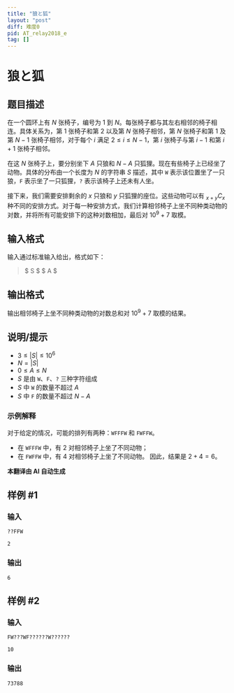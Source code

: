 ```yaml
---
title: "狼と狐"
layout: "post"
diff: 难度0
pid: AT_relay2018_e
tag: []
---
```


# 狼と狐

## 题目描述

在一个圆环上有 $N$ 张椅子，编号为 $1$ 到 $N$。每张椅子都与其左右相邻的椅子相连。具体关系为，第 $1$ 张椅子和第 $2$ 以及第 $N$ 张椅子相邻，第 $N$ 张椅子和第 $1$ 及第 $N-1$ 张椅子相邻，对于每个 $i$ 满足 $2 \le i \le N-1$，第 $i$ 张椅子与第 $i-1$ 和第 $i+1$ 张椅子相邻。

在这 $N$ 张椅子上，要分别坐下 $A$ 只狼和 $N-A$ 只狐狸。现在有些椅子上已经坐了动物。具体的分布由一个长度为 $N$ 的字符串 $S$ 描述，其中 `W` 表示该位置坐了一只狼，`F` 表示坐了一只狐狸，`?` 表示该椅子上还未有人坐。

接下来，我们需要安排剩余的 $x$ 只狼和 $y$ 只狐狸的座位。这些动物可以有 $_{x+y}C_x$ 种不同的安排方式。对于每一种安排方式，我们计算相邻椅子上坐不同种类动物的对数，并将所有可能安排下的这种对数相加，最后对 $10^9+7$ 取模。

## 输入格式

输入通过标准输入给出，格式如下：

> $ S $ $ A $

## 输出格式

输出相邻椅子上坐不同种类动物的对数总和对 $10^9+7$ 取模的结果。

## 说明/提示

- $3 \le |S| \le 10^6$
- $N = |S|$
- $0 \le A \le N$
- $S$ 是由 `W`、`F`、`?` 三种字符组成
- $S$ 中 `W` 的数量不超过 $A$
- $S$ 中 `F` 的数量不超过 $N-A$

### 示例解释
对于给定的情况，可能的排列有两种：`WFFFW` 和 `FWFFW`。
- 在 `WFFFW` 中，有 $2$ 对相邻椅子上坐了不同动物；
- 在 `FWFFW` 中，有 $4$ 对相邻椅子上坐了不同动物。
因此，结果是 $2 + 4 = 6$。

 **本翻译由 AI 自动生成**

## 样例 #1

### 输入

```
??FFW
2
```

### 输出

```
6
```

## 样例 #2

### 输入

```
FW???WF??????W??????
10
```

### 输出

```
73788
```

